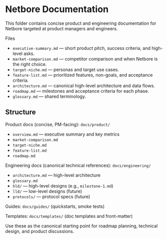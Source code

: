 # Netbore Documentation

This folder contains concise product and engineering documentation for Netbore targeted at product managers and engineers.

Files

- `executive-summary.md` — short product pitch, success criteria, and high-level asks.
- `market-comparison.md` — competitor comparison and when Netbore is the right choice.
- `target-niche.md` — personas and target use cases.
- `feature-list.md` — prioritized features, non-goals, and acceptance criteria.
- `architecture.md` — canonical high-level architecture and data flows.
- `roadmap.md` — milestones and acceptance criteria for each phase.
- `glossary.md` — shared terminology.

Structure
---------
Product docs (concise, PM-facing): `docs/product/`

- `overview.md` — executive summary and key metrics
- `market-comparison.md`
- `target-niche.md`
- `feature-list.md`
- `roadmap.md`

Engineering docs (canonical technical references): `docs/engineering/`

- `architecture.md` — high-level architecture
- `glossary.md`
- `hld/` — high-level designs (e.g., `milestone-1.md`)
- `lld/` — low-level designs (future)
- `protocols/` — protocol specs (future)

Guides: `docs/guides/` (quickstarts, smoke tests)

Templates: `docs/templates/` (doc templates and front-matter)

Use these as the canonical starting point for roadmap planning, technical design, and product discussions.
